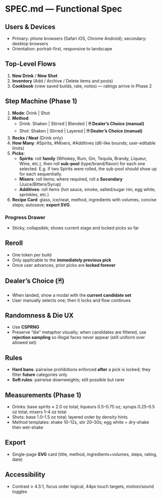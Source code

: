 # SPEC.md — Functional Spec

## Users & Devices
- Primary: phone browsers (Safari iOS, Chrome Android); secondary: desktop browsers
- Orientation: portrait-first, responsive to landscape

## Top-Level Flows
1) **New Drink** / **New Shot**
2) **Inventory** (Add / Archive / Delete items and pools)
3) **Cookbook** (view saved builds, rate, notes) — ratings arrive in Phase 2

## Step Machine (Phase 1)
1. **Mode**: Drink | Shot
2. **Method**:
   - Drink: Shaken | Stirred | Blended | **🃏 Dealer’s Choice (manual)**
   - Shot:  Shaken | Stirred | Layered  | **🃏 Dealer’s Choice (manual)**
3. **Rocks / Neat** (Drink only)
4. **How Many**: #Spirits, #Mixers, #Additives (d6-like bounds; user-editable limits)
5. **Picks**:
   - **Spirits**: roll **family** (Whiskey, Rum, Gin, Tequila, Brandy, Liqueur, Wine, etc.), then roll **sub-pool** (type/brand/flavor) for each one selected. E.g. If two Spirits were rolled, the sub-pool should show up for each sequentially.
   - **Mixers**: roll items; where required, roll a **Secondary** (Juice/Bitters/Syrup)
   - **Additives**: roll items (hot sauce, smoke, salted/sugar rim, egg white, sprinkles, etc.)
6. **Recipe Card**: glass, ice/neat, method, ingredients with volumes, concise steps; autosave; **export SVG**.

### Progress Drawer
- Sticky, collapsible; shows current stage and locked picks so far

## Reroll
- One token per build
- Only applicable to the **immediately previous pick**
- Once user advances, prior picks are **locked forever**

## Dealer’s Choice (🃏)
- When landed, show a modal with the **current candidate set**
- User manually selects one; then it locks and flow continues

## Randomness & Die UX
- Use **CSPRNG**
- Preserve “die” metaphor visually; when candidates are filtered, use **rejection sampling** so illegal faces never appear (still uniform over allowed set)

## Rules
- **Hard bans**: pairwise prohibitions enforced **after** a pick is locked; they filter **future** categories only
- **Soft rules**: pairwise downweights; still possible but rarer

## Measurements (Phase 1)
- Drinks: base spirits ≈ 2.0 oz total; liqueurs 0.5–0.75 oz; syrups 0.25–0.5 oz total; mixers 1–4 oz total
- Shots: base 1.0–1.5 oz total; layered order by density hints
- Method templates: shake 10–12s, stir 20–30s; egg white = dry-shake then wet-shake

## Export
- Single-page **SVG** card (title, method, ingredients+volumes, steps, rating, date)


## Accessibility
- Contrast ≥ 4.5:1, focus order logical, 44px touch targets, motion/sound toggles
